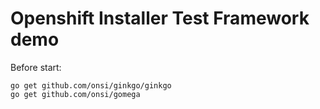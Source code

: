 # Openshift Installer Test Framework demo

Before start:

```
go get github.com/onsi/ginkgo/ginkgo
go get github.com/onsi/gomega
```
